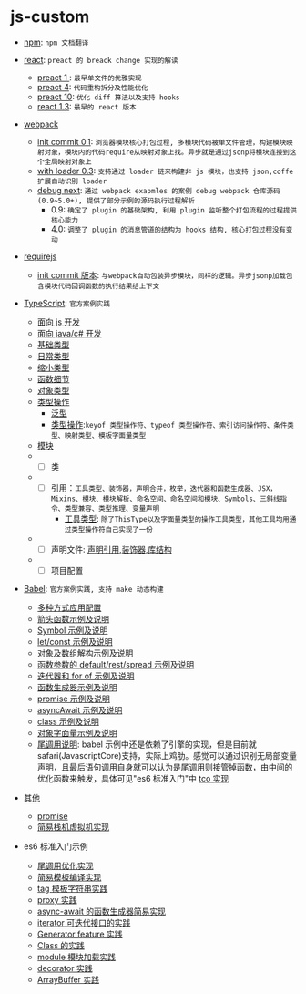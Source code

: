 # js-custom
- [npm](./npm): `npm 文档翻译`
- [react](./react): `preact 的 breack change 实现的解读`
  - [preact 1 ](./react/preact_1): `最早单文件的优雅实现`
  - [preact 4](./react/preact_4): `代码重构拆分及性能优化`
  - [preact 10](./react/preact_10): `优化 diff 算法以及支持 hooks`
  - [react 1.3](./react_1.3): `最早的 react 版本`
- [webpack](./webpack)
  - [init commit 0.1](./webpack/init_commit): `浏览器模块核心打包过程, 多模块代码被单文件管理，构建模块映射对象，模块内的代码require从映射对象上找。异步就是通过jsonp将模块连接到这个全局映射对象上`
  - [with loader 0.3](./webpack/with_loader): `支持通过 loader 链来构建非 js 模块，也支持 json,coffe 扩展自动识别 loader`
  - [debug next](./webpack/debug-next): `通过 webpack exapmles 的案例 debug webpack 仓库源码(0.9~5.0+), 提供了部分示例的源码执行过程解析`
      - 0.9: `确定了 plugin 的基础架构, 利用 plugin 监听整个打包流程的过程提供核心能力`
      - 4.0: `调整了 plugin 的消息管道的结构为 hooks 结构, 核心打包过程没有变动`
- [requirejs](./requirejs)
  - [init commit 版本](./webpack/init_commit): `与webpack自动包装异步模块，同样的逻辑。异步jsonp加载包含模块代码回调函数的执行结果给上下文`
- [TypeScript](./typescript): `官方案例实践`

  - [面向 js 开发](./typescript/for-js-programmer.ts)
  - [面向 java/c# 开发](./typescript/for-java-csharp-programmer.ts)
  - [基础类型](./typescript/basic-types.ts)
  - [日常类型](./typescript/everyday-types.ts)
  - [缩小类型](./typescript/narrowing.ts)
  - [函数细节](./typescript/functions.ts)
  - [对象类型](./typescript/objects.ts)
  - [类型操作](./type-manipulation)
    - [泛型](./type-manipulation-generics.ts)
    - [类型操作](./type-manipulation-other.ts):`keyof 类型操作符、typeof 类型操作符、索引访问操作符、条件类型、映射类型、模板字面量类型`
  - [模块](./typescript/modules/index.ts)
  - - [ ] 类
  - - [ ] 引用：`工具类型、装饰器，声明合并，枚举，迭代器和函数生成器、JSX，Mixins、模块、模块解析、命名空间、命名空间和模块、Symbols、三斜线指令、类型兼容、类型推理、变量声明`
      - [工具类型](./typescript/reference/utility-types.ts): `除了ThisType以及字面量类型的操作工具类型，其他工具均用通过类型操作符自己实现了一份`
  - - [ ] 声明文件: [声明引用](./typescript/declaration/declaration-reference.ts),[装饰器](./typescript/declaration/decorators.ts),[库结构](./typescript/declaration/library-structures)
  - - [ ] 项目配置
- [Babel](./babel): `官方案例实践, 支持 make 动态构建`
  - [多种方式应用配置](./babel/es6-features/config.mjs)
  - [箭头函数示例及说明](./babel/es6-features/arrowFun.js)
  - [Symbol 示例及说明](./babel/es6-features/symbol.js)
  - [let/const 示例及说明](./babel/es6-features/letConst.js)
  - [对象及数组解构示例及说明](./babel/es6-features/destructuring.js)
  - [函数参数的 default/rest/spread 示例及说明](./babel/es6-features/defaultRestSpread.js)
  - [迭代器和 for of 示例及说明](./babel/es6-features/iteratorsForOf.js)
  - [函数生成器示例及说明](./babel/es6-features/generator.js)
  - [promise 示例及说明](./babel/es6-features/promise.js)
  - [asyncAwait 示例及说明](./babel/es6-features/asyncAwait.js)
  - [class 示例及说明](./babel/es6-features/class.js)
  - [对象字面量示例及说明](./babel/es6-features/objectLiterals.js)
  - [尾调用说明](./babel/es6-features/tailCall.js): babel 示例中还是依赖了引擎的实现，但是目前就 safari(JavascriptCore)支持，实际上鸡肋。感觉可以通过识别无局部变量声明，且最后语句调用自身就可以认为是尾调用则接管掉函数，由中间的优化函数来触发，具体可见"es6 标准入门"中 [tco 实现](../es6/tail-call-one.mjs)
- [其他](./other)
  - [promise](./other/promise.js)
  - [简易栈机虚拟机实现](./other/virtual-stack.ts)
- es6 标准入门示例
  - [尾调用优化实现](./es6/tail-call-one.mjs)
  - [简易模板编译实现](./es6/template-compile.mjs)
  - [tag 模板字符串实践](./es6/tagged-template.mjs)
  - [proxy 实践](./es6/proxy.mjs)
  - [async-await 的函数生成器简易实现](./es6/async.mjs)
  - [iterator 可迭代接口的实践](./es6/iterator.mjs)
  - [Generator feature 实践](./es6/generator.mjs)
  - [Class 的实践](./es6/class.mjs)
  - [module 模块加载实践](./es6/module.mjs)
  - [decorator 实践](./es6/decorator.js)
  - [ArrayBuffer 实践](./es6/array-buffer.mjs)
